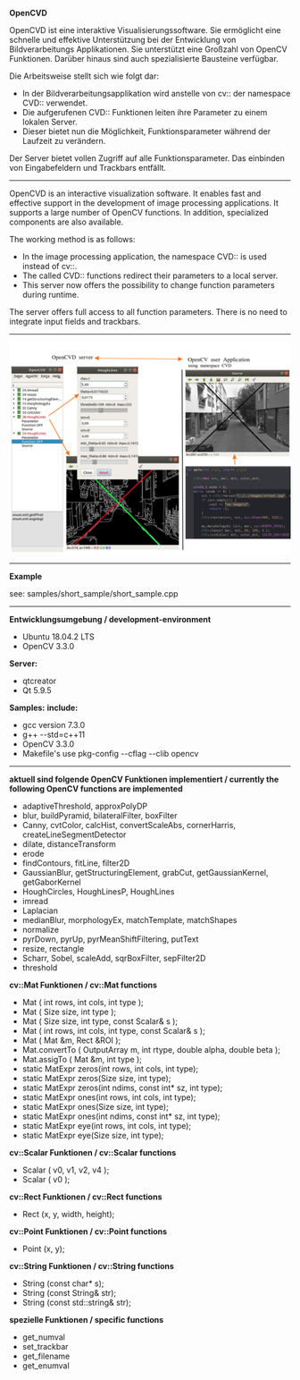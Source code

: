 **OpenCVD**

<p>OpenCVD ist eine interaktive Visualisierungssoftware.
Sie ermöglicht eine schnelle und effektive Unterstützung bei der Entwicklung von Bildverarbeitungs Applikationen.
Sie unterstützt eine Großzahl von OpenCV Funktionen. 
Darüber hinaus sind auch spezialisierte Bausteine verfügbar.</p>

Die Arbeitsweise stellt sich wie folgt dar:

- In der Bildverarbeitungsapplikation wird anstelle von cv:: der namespace CVD:: verwendet.
- Die aufgerufenen CVD:: Funktionen leiten ihre Parameter zu einem lokalen Server.
- Dieser bietet nun die Möglichkeit, Funktionsparameter während der Laufzeit zu verändern.

<p>Der Server bietet vollen Zugriff auf alle Funktionsparameter. Das einbinden von Eingabefeldern und Trackbars entfällt.</p>
<hr></hr>
<p>OpenCVD is an interactive visualization software.
It enables fast and effective support in the development of image processing applications. 
It supports a large number of OpenCV functions. 
In addition, specialized components are also available.</p>

The working method is as follows:

- In the image processing application, the namespace CVD:: is used instead of cv::.
- The called CVD:: functions redirect their parameters to a local server.
- This server now offers the possibility to change function parameters during runtime.

<p>The server offers full access to all function parameters. There is no need to integrate input fields and trackbars.</p>
<hr></hr>

![alt](Readme.png)

<hr></hr>

**Example**

see: samples/short_sample/short_sample.cpp

<hr></hr>

**Entwicklungsumgebung / development-environment**

- Ubuntu 18.04.2 LTS
- OpenCV 3.3.0

**Server:**

- qtcreator
- Qt 5.9.5

**Samples:**
**include:**

- gcc version 7.3.0
- g++ --std=c++11
- OpenCV 3.3.0
- Makefile's use pkg-config --cflag --clib opencv

<hr></hr>

**aktuell sind folgende OpenCV Funktionen implementiert / currently the following OpenCV functions are implemented**

- adaptiveThreshold, approxPolyDP
- blur, buildPyramid, bilateralFilter, boxFilter
- Canny, cvtColor, calcHist, convertScaleAbs, cornerHarris, createLineSegmentDetector
- dilate, distanceTransform
- erode
- findContours, fitLine, filter2D
- GaussianBlur, getStructuringElement, grabCut, getGaussianKernel, getGaborKernel
- HoughCircles, HoughLinesP, HoughLines
- imread
- Laplacian
- medianBlur, morphologyEx, matchTemplate, matchShapes
- normalize
- pyrDown, pyrUp, pyrMeanShiftFiltering, putText
- resize, rectangle
- Scharr, Sobel, scaleAdd, sqrBoxFilter, sepFilter2D
- threshold

**cv::Mat Funktionen / cv::Mat functions**

- Mat ( int rows, int cols, int type );
- Mat ( Size size, int type );
- Mat ( Size size, int type, const Scalar& s );
- Mat ( int rows, int cols, int type, const Scalar& s );
- Mat ( Mat &m, Rect &ROI );
- Mat.convertTo ( OutputArray m, int rtype, double alpha, double beta );
- Mat.assigTo ( Mat &m, int type );
- static MatExpr zeros(int rows, int cols, int type);
- static MatExpr zeros(Size size, int type);
- static MatExpr zeros(int ndims, const int* sz, int type);
- static MatExpr ones(int rows, int cols, int type);
- static MatExpr ones(Size size, int type);
- static MatExpr ones(int ndims, const int* sz, int type);
- static MatExpr eye(int rows, int cols, int type);
- static MatExpr eye(Size size, int type);

**cv::Scalar Funktionen / cv::Scalar functions**

- Scalar ( v0, v1, v2, v4 );
- Scalar ( v0 );

**cv::Rect Funktionen / cv::Rect functions**

- Rect (x, y, width, height);

**cv::Point Funktionen / cv::Point functions**

- Point (x, y);

**cv::String Funktionen / cv::String functions**

- String (const char* s);
- String (const String& str);
- String (const std::string& str);

**spezielle Funktionen / specific functions**

- get_numval
- set_trackbar
- get_filename
- get_enumval

